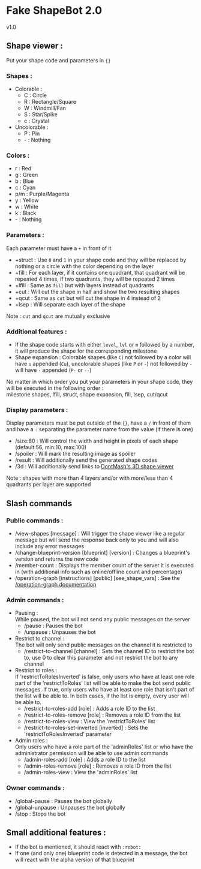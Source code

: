 # Fake ShapeBot 2.0

v1.0

## Shape viewer :

Put your shape code and parameters in `{}`

### Shapes :

- Colorable :
  - C : Circle
  - R : Rectangle/Square
  - W : Windmill/Fan
  - S : Star/Spike
  - c : Crystal
- Uncolorable :
  - P : Pin
  - \- : Nothing

### Colors :

- r : Red
- g : Green
- b : Blue
- c : Cyan
- p/m : Purple/Magenta
- y : Yellow
- w : White
- k : Black
- \- : Nothing

### Parameters :

Each parameter must have a `+` in front of it

- +struct : Use `0` and `1` in your shape code and they will be replaced by nothing or a circle with the color depending on the layer
- +fill : For each layer, if it contains one quadrant, that quadrant will be repeated 4 times, if two quadrants, they will be repeated 2 times
- +lfill : Same as `fill` but with layers instead of quadrants
- +cut : Will cut the shape in half and show the two resulting shapes
- +qcut : Same as `cut` but will cut the shape in 4 instead of 2
- +lsep : Will separate each layer of the shape

Note : `cut` and `qcut` are mutually exclusive

### Additional features :

- If the shape code starts with either `level`, `lvl` or `m` followed by a number, it will produce the shape for the corresponding milestone
- Shape expansion : Colorable shapes (like `C`) not followed by a color will have `u` appended (`Cu`), uncolorable shapes (like `P` or `-`) not followed by `-` will have `-` appended (`P-` or `--`)

No matter in which order you put your parameters in your shape code, they will be executed in the following order :\
milestone shapes, lfill, struct, shape expansion, fill, lsep, cut/qcut

### Display parameters :

Display parameters must be put outside of the `{}`, have a `/` in front of them and have a `:` separating the parameter name from the value (if there is one)

- /size:80 : Will control the width and height in pixels of each shape (default:56, min:10, max:100)
- /spoiler : Will mark the resulting image as spoiler
- /result : Will additionally send the generated shape codes
- /3d : Will additionally send links to [DontMash's 3D shape viewer](https://shapez.soren.codes/shape)

Note : shapes with more than 4 layers and/or with more/less than 4 quadrants per layer are supported

## Slash commands

### Public commands :

- /view-shapes [message] : Will trigger the shape viewer like a regular message but will send the response back only to you and will also include any error messages
- /change-blueprint-version [blueprint] [version] : Changes a blueprint's version and returns the new code
- /member-count : Displays the member count of the server it is executed in (with additional info such as online/offline count and percentage)
- /operation-graph [instructions] [public] [see_shape_vars] : See the [/operation-graph documentation](https://github.com/Loupau38/Fake-ShapeBot-2.0/blob/main/operationGraphDoc.md)

### Admin commands :

- Pausing :\
  While paused, the bot will not send any public messages on the server
  - /pause : Pauses the bot
  - /unpause : Unpauses the bot
- Restrict to channel :\
  The bot will only send public messages on the channel it is restricted to
  - /restrict-to-channel [channel] : Sets the channel ID to restrict the bot to, use 0 to clear this parameter and not restrict the bot to any channel
- Restrict to roles :\
  If 'restrictToRolesInverted' is false, only users who have at least one role part of the 'restrictToRoles' list will be able to make the bot send public messages. If true, only users who have at least one role that isn't part of the list will be able to. In both cases, if the list is empty, every user will be able to.
  - /restrict-to-roles-add [role] : Adds a role ID to the list
  - /restrict-to-roles-remove [role] : Removes a role ID from the list
  - /restrict-to-roles-view : View the 'restrictToRoles' list
  - /restrict-to-roles-set-inverted [inverted] : Sets the 'restrictToRolesInverted' parameter
- Admin roles :\
  Only users who have a role part of the 'adminRoles' list or who have the administrator permission will be able to use admin commands
  - /admin-roles-add [role] : Adds a role ID to the list
  - /admin-roles-remove [role] : Removes a role ID from the list
  - /admin-roles-view : View the 'adminRoles' list

### Owner commands :

- /global-pause : Pauses the bot globally
- /global-unpause : Unpauses the bot globally
- /stop : Stops the bot

## Small additional features :

- If the bot is mentioned, it should react with `:robot:`
- If one (and only one) blueprint code is detected in a message, the bot will react with the alpha version of that blueprint